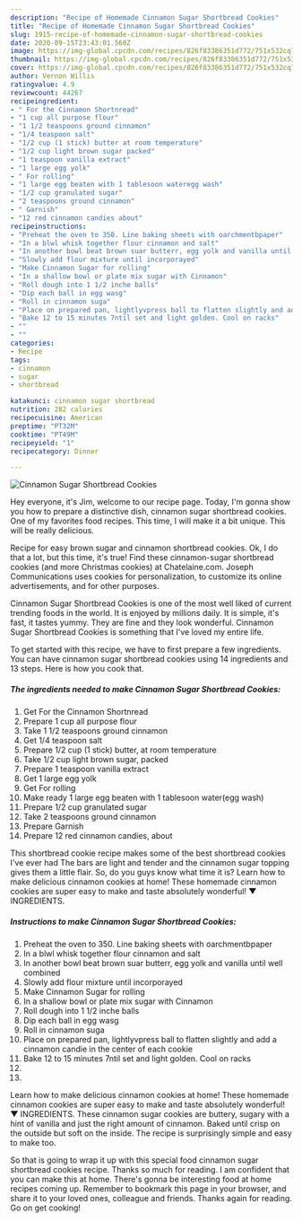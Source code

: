 ```yaml
---
description: "Recipe of Homemade Cinnamon Sugar Shortbread Cookies"
title: "Recipe of Homemade Cinnamon Sugar Shortbread Cookies"
slug: 1915-recipe-of-homemade-cinnamon-sugar-shortbread-cookies
date: 2020-09-15T23:43:01.560Z
image: https://img-global.cpcdn.com/recipes/826f83386351d772/751x532cq70/cinnamon-sugar-shortbread-cookies-recipe-main-photo.jpg
thumbnail: https://img-global.cpcdn.com/recipes/826f83386351d772/751x532cq70/cinnamon-sugar-shortbread-cookies-recipe-main-photo.jpg
cover: https://img-global.cpcdn.com/recipes/826f83386351d772/751x532cq70/cinnamon-sugar-shortbread-cookies-recipe-main-photo.jpg
author: Vernon Willis
ratingvalue: 4.9
reviewcount: 44267
recipeingredient:
- " For the Cinnamon Shortnread"
- "1 cup all purpose flour"
- "1 1/2 teaspoons ground cinnamon"
- "1/4 teaspoon salt"
- "1/2 cup (1 stick) butter at room temperature"
- "1/2 cup light brown sugar packed"
- "1 teaspoon vanilla extract"
- "1 large egg yolk"
- " For rolling"
- "1 large egg beaten with 1 tablesoon wateregg wash"
- "1/2 cup granulated sugar"
- "2 teaspoons ground cinnamon"
- " Garnish"
- "12 red cinnamon candies about"
recipeinstructions:
- "Preheat the oven to 350. Line baking sheets with oarchmentbpaper"
- "In a blwl whisk together flour cinnamon and salt"
- "In another bowl beat brown suar butterr, egg yolk and vanilla until well combined"
- "Slowly add flour mixture until incorporayed"
- "Make Cinnamon Sugar for rolling"
- "In a shallow bowl or plate mix sugar with Cinnamon"
- "Roll dough into 1 1/2 inche balls"
- "Dip each ball in egg wasg"
- "Roll in cinnamon suga"
- "Place on prepared pan, lightlyvpress ball to flatten slightly and add a cinnamon candie in the center of each cookie"
- "Bake 12 to 15 minutes 7ntil set and light golden. Cool on racks"
- ""
- ""
categories:
- Recipe
tags:
- cinnamon
- sugar
- shortbread

katakunci: cinnamon sugar shortbread 
nutrition: 282 calories
recipecuisine: American
preptime: "PT32M"
cooktime: "PT49M"
recipeyield: "1"
recipecategory: Dinner

---
```



![Cinnamon Sugar Shortbread Cookies](https://img-global.cpcdn.com/recipes/826f83386351d772/751x532cq70/cinnamon-sugar-shortbread-cookies-recipe-main-photo.jpg)

Hey everyone, it's Jim, welcome to our recipe page. Today, I'm gonna show you how to prepare a distinctive dish, cinnamon sugar shortbread cookies. One of my favorites food recipes. This time, I will make it a bit unique. This will be really delicious.

Recipe for easy brown sugar and cinnamon shortbread cookies. Ok, I do that a lot, but this time, it&#39;s true! Find these cinnamon-sugar shortbread cookies (and more Christmas cookies) at Chatelaine.com. Joseph Communications uses cookies for personalization, to customize its online advertisements, and for other purposes.

Cinnamon Sugar Shortbread Cookies is one of the most well liked of current trending foods in the world. It is enjoyed by millions daily. It is simple, it's fast, it tastes yummy. They are fine and they look wonderful. Cinnamon Sugar Shortbread Cookies is something that I've loved my entire life.


To get started with this recipe, we have to first prepare a few ingredients. You can have cinnamon sugar shortbread cookies using 14 ingredients and 13 steps. Here is how you cook that.

<!--inarticleads1-->

##### The ingredients needed to make Cinnamon Sugar Shortbread Cookies:

1. Get  For the Cinnamon Shortnread
1. Prepare 1 cup all purpose flour
1. Take 1 1/2 teaspoons ground cinnamon
1. Get 1/4 teaspoon salt
1. Prepare 1/2 cup (1 stick) butter, at room temperature
1. Take 1/2 cup light brown sugar, packed
1. Prepare 1 teaspoon vanilla extract
1. Get 1 large egg yolk
1. Get  For rolling
1. Make ready 1 large egg beaten with 1 tablesoon water(egg wash)
1. Prepare 1/2 cup granulated sugar
1. Take 2 teaspoons ground cinnamon
1. Prepare  Garnish
1. Prepare 12 red cinnamon candies, about


This shortbread cookie recipe makes some of the best shortbread cookies I&#39;ve ever had The bars are light and tender and the cinnamon sugar topping gives them a little flair. So, do you guys know what time it is? Learn how to make delicious cinnamon cookies at home! These homemade cinnamon cookies are super easy to make and taste absolutely wonderful! ▼ INGREDIENTS. 

<!--inarticleads2-->

##### Instructions to make Cinnamon Sugar Shortbread Cookies:

1. Preheat the oven to 350. Line baking sheets with oarchmentbpaper
1. In a blwl whisk together flour cinnamon and salt
1. In another bowl beat brown suar butterr, egg yolk and vanilla until well combined
1. Slowly add flour mixture until incorporayed
1. Make Cinnamon Sugar for rolling
1. In a shallow bowl or plate mix sugar with Cinnamon
1. Roll dough into 1 1/2 inche balls
1. Dip each ball in egg wasg
1. Roll in cinnamon suga
1. Place on prepared pan, lightlyvpress ball to flatten slightly and add a cinnamon candie in the center of each cookie
1. Bake 12 to 15 minutes 7ntil set and light golden. Cool on racks
1. 
1. 


Learn how to make delicious cinnamon cookies at home! These homemade cinnamon cookies are super easy to make and taste absolutely wonderful! ▼ INGREDIENTS. These cinnamon sugar cookies are buttery, sugary with a hint of vanilla and just the right amount of cinnamon. Baked until crisp on the outside but soft on the inside. The recipe is surprisingly simple and easy to make too. 

So that is going to wrap it up with this special food cinnamon sugar shortbread cookies recipe. Thanks so much for reading. I am confident that you can make this at home. There's gonna be interesting food at home recipes coming up. Remember to bookmark this page in your browser, and share it to your loved ones, colleague and friends. Thanks again for reading. Go on get cooking!
